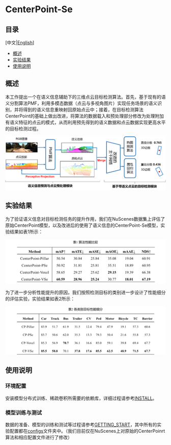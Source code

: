 # **CenterPoint-Se**
## **目录**
[中文|[English](docs/README_en.md)]

- [概述](#概述)
- [实验结果](#实验结果)
- [使用说明](#使用说明)

## **概述**

本工作提出一个在语义信息辅助下的三维点云目标检测算法。首先，基于现有的语义分割算法PMF，利用多模态数据（点云与多视角图片）实现任务场景的语义识别，并将得到的语义信息重映射回原始点云中；接着，在目标检测算法CenterPoint的基础上做出改进，将算法的数据载入和预处理部分修改为处理附加有语义特征的点云的模式，从而利用预先得到的语义数据和点云数据实现更高水平的目标检测过程。

![CenterPoint-Se框架图](Figure/CenterPoint_Se(cn).png "CenterPoint-Se框架图")

## **实验结果**

为了验证语义信息对目标检测任务的提升作用，我们在NuScenes数据集上评估了原始CenterPoint模型，以及改进后的使用了语义信息的CenterPoint-Se模型，实验结果如表1所示：

![算法性能比较](Figure/Table1(cn).png "算法性能比较")

为了进一步分析性能提升的原因，我们按照检测目标的类别进一步设计了性能细分的评估实验，实验结果如表2所示：

![各类别目标性能细分](Figure/Table2(cn).png "各类别目标性能细分")

## **使用说明**

### **环境配置**

安装模型分布式训练、稀疏卷积所需要的依赖库，详细过程请参考[INSTALL](docs/INSTALL_cn.md)。

### **模型训练与测试**

数据的准备、模型的训练和测试等过程请参考[GETTING_START](docs/GETTING_START.md)，其中所有的实验配置都在[configs](configs)文件夹中。（我们目前仅在NuScenes上对原始的CenterPoinrt算法和相应配置文件进行了修改）
